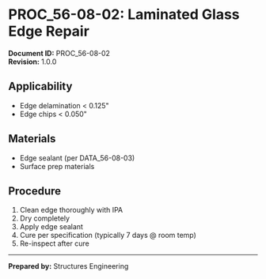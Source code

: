 # PROC_56-08-02: Laminated Glass Edge Repair

**Document ID:** PROC_56-08-02  
**Revision:** 1.0.0  

## Applicability
- Edge delamination < 0.125"
- Edge chips < 0.050"

## Materials
- Edge sealant (per DATA_56-08-03)
- Surface prep materials

## Procedure
1. Clean edge thoroughly with IPA
2. Dry completely
3. Apply edge sealant
4. Cure per specification (typically 7 days @ room temp)
5. Re-inspect after cure

---
**Prepared by:** Structures Engineering
